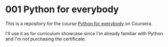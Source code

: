 # 001 Python for everybody

This is a repository for the course [Python for everybody](https://www.coursera.org/specializations/python) on Coursera.

I'll use it as for curriculum showcase since I'm already familiar with Python and I'm not purchasing the certificate.
